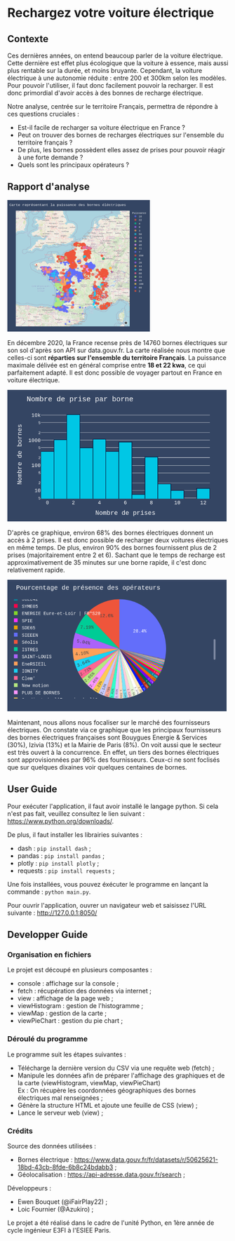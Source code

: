 # Rechargez votre voiture électrique

## Contexte

Ces dernières années, on entend beaucoup parler de la voiture électrique. Cette dernière est effet plus écologique que la voiture à essence, mais aussi plus rentable sur la durée, et moins bruyante. Cependant, la voiture électrique à une autonomie réduite : entre 200 et 300km selon les modèles. Pour pouvoir l'utiliser, il faut donc facilement pouvoir la recharger. Il est donc primordial d'avoir accès à des bonnes de recharge électrique.

Notre analyse, centrée sur le territoire Français, permettra de répondre à ces questions cruciales :
- Est-il facile de recharger sa voiture électrique en France ?
- Peut on trouver des bornes de recharges électriques sur l'ensemble du territoire français ?
- De plus, les bornes possèdent elles assez de prises pour pouvoir réagir à une forte demande ?
- Quels sont les principaux opérateurs ?

## Rapport d'analyse

<img src="https://github.com/Azukiro/DataVizPython/blob/master/assets/readme/map.png" width="325" height="300">  

En décembre 2020, la France recense près de 14760 bornes électriques sur son sol d'après son API sur data.gouv.fr. La carte réalisée nous montre que celles-ci sont **réparties sur l'ensemble du territoire Français**. La puissance maximale délivée est en général comprise entre **18 et 22 kwa**, ce qui parfaitement adapté. Il est donc possible de voyager partout en France en voiture électrique.

<img src="https://github.com/Azukiro/DataVizPython/blob/master/assets/readme/histo.png" width="500" height="300">

D'après ce graphique, environ 68% des bornes électriques donnent un accès à 2 prises. Il est donc possible de recharger deux voitures électriques en même temps.  De plus, environ 90% des bornes fournissent plus de 2 prises (majoritairement entre 2 et 6). Sachant que le temps de recharge est approximativement de 35 minutes sur une borne rapide, il c'est donc relativement rapide.

<img src="https://github.com/Azukiro/DataVizPython/blob/master/assets/readme/pie.png" width="500" height="300">

Maintenant, nous allons nous focaliser sur le marché des fournisseurs électriques. On constate via ce graphique que les principaux fournisseurs des bornes électriques françaises sont Bouygues Energie & Services (30%), Izivia (13%) et la Mairie de Paris (8%). On voit aussi que le secteur est très ouvert à la concurrence. En effet, un tiers des bornes électriques sont approvisionnées par 96% des fournisseurs. Ceux-ci ne sont foclisés que sur quelques dixaines voir quelques centaines de bornes. 

## User Guide

Pour exécuter l'application, il faut avoir installé le langage python. Si cela n'est pas fait, veuillez consultez le lien suivant : https://www.python.org/downloads/.

De plus, il faut installer les librairies suivantes :
- dash : ``` pip install dash ``` ;
- pandas : ``` pip install pandas ``` ;
- plotly : ``` pip install plotly ``` ;
- requests : ``` pip install requests ``` ;

Une fois installées, vous pouvez éxécuter le programme en lançant la commande : ```python main.py```.

Pour ouvrir l'application, ouvrer un navigateur web et saisissez l'URL suivante : http://127.0.0.1:8050/

## Developper Guide

### Organisation en fichiers

Le projet est découpé en plusieurs composantes :
- console : affichage sur la console ;
- fetch : récupération des données via internet ;
- view : affichage de la page web ;
- viewHistogram : gestion de l'histogramme ;
- viewMap : gestion de la carte ;
- viewPieChart : gestion du pie chart ;

### Déroulé du programme

Le programme suit les étapes suivantes :
- Télécharge la dernière version du CSV via une requête web (fetch) ;
- Manipule les données afin de préparer l'affichage des graphiques et de la carte (viewHistogram, viewMap, viewPieChart) <br/>
  Ex : On récupère les coordonnées géographiques des bornes électriques mal renseignées ;
- Génère la structure HTML et ajoute une feuille de CSS (view) ;
- Lance le serveur web (view) ;

### Crédits

Source des données utilisées : 
- Bornes électrique : https://www.data.gouv.fr/fr/datasets/r/50625621-18bd-43cb-8fde-6b8c24bdabb3 ;
- Géolocalisation : https://api-adresse.data.gouv.fr/search ;

Développeurs : 
- Ewen Bouquet (@iFairPlay22) ;
- Loic Fournier (@Azukiro) ;

Le projet a été réalisé dans le cadre de l'unité Python, en 1ère année de cycle ingénieur E3FI à l'ESIEE Paris.
